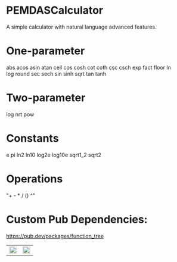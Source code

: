 # PEMDASCalculator

A simple calculator with natural language advanced features. 

# One-parameter

abs     acos    asin    atan    ceil
cos     cosh    cot     coth    csc
csch    exp     fact    floor   ln      
log     round   sec     sech    sin
sinh    sqrt    tan     tanh

# Two-parameter 

log     nrt     pow

# Constants 

e       pi      ln2     ln10    log2e
log10e  sqrt1_2 sqrt2

# Operations 

"+  -  *  /  ()  ^"
      
# Custom Pub Dependencies:
https://pub.dev/packages/function_tree

<table> <tr> <td><img src="https://github.com/user-attachments/assets/a52ba2ba-ce16-4d85-9a18-b78fea946e90" width="100%" height="100%"></td> <td><img src="https://github.com/user-attachments/assets/4c5d6c57-16af-4b81-96e1-550abb6237ef" width="100%" height="100%"></td> </tr> </table>

